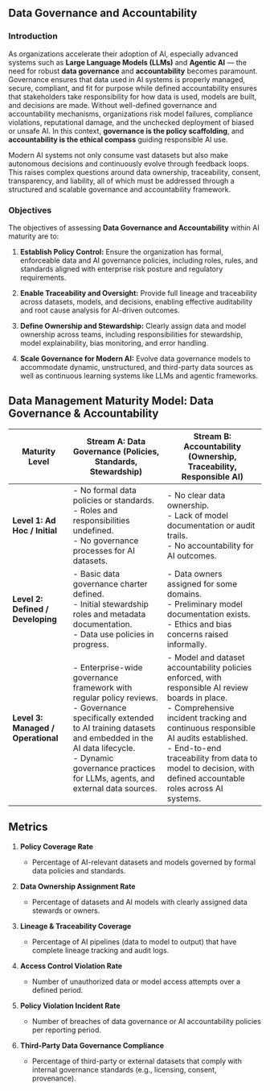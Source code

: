 ## Data Governance and Accountability


### Introduction
As organizations accelerate their adoption of AI, especially advanced systems such as **Large Language Models (LLMs)** and **Agentic AI** — the need for robust **data governance** and **accountability** becomes paramount. Governance ensures that data used in AI systems is properly managed, secure, compliant, and fit for purpose while defined accountability ensures that stakeholders take responsibility for how data is used, models are built, and decisions are made. Without well-defined governance and accountability mechanisms, organizations risk model failures, compliance violations, reputational damage, and the unchecked deployment of biased or unsafe AI. In this context, **governance is the policy scaffolding**, and **accountability is the ethical compass** guiding responsible AI use.

Modern AI systems not only consume vast datasets but also make autonomous decisions and continuously evolve through feedback loops. This raises complex questions around data ownership, traceability, consent, transparency, and liability, all of which must be addressed through a structured and scalable governance and accountability framework.


### Objectives

The objectives of assessing **Data Governance and Accountability** within AI maturity are to:

1. **Establish Policy Control:** Ensure the organization has formal, enforceable data and AI governance policies, including roles, rules, and standards aligned with enterprise risk posture and regulatory requirements.

2. **Enable Traceability and Oversight:** Provide full lineage and traceability across datasets, models, and decisions, enabling effective auditability and root cause analysis for AI-driven outcomes.

3. **Define Ownership and Stewardship:** Clearly assign data and model ownership across teams, including responsibilities for stewardship, model explainability, bias monitoring, and error handling.

4. **Scale Governance for Modern AI:** Evolve data governance models to accommodate dynamic, unstructured, and third-party data sources as well as continuous learning systems like LLMs and agentic frameworks.

## Data Management Maturity Model: Data Governance & Accountability

| **Maturity Level**                 | **Stream A: Data Governance** (Policies, Standards, Stewardship)                                                                                                                                                                                        | **Stream B: Accountability** (Ownership, Traceability, Responsible AI)                                                                                                                                                                                                                                  |
| ---------------------------------- | ------------------------------------------------------------------------------------------------------------------------------------------------------------------------------------------------------------------------------------------------------- | ------------------------------------------------------------------------------------------------------------------------------------------------------------------------------------------------------------------------------------------------------------------------------------------------------- |
| **Level 1: Ad Hoc / Initial**      | - No formal data policies or standards. <br>- Roles and responsibilities undefined. <br>- No governance processes for AI datasets.                                                                                                                      | - No clear data ownership. <br>- Lack of model documentation or audit trails. <br>- No accountability for AI outcomes.                                                                                                                                                                                  |
| **Level 2: Defined / Developing**  | - Basic data governance charter defined. <br>- Initial stewardship roles and metadata documentation. <br>- Data use policies in progress.                                                                                                               | - Data owners assigned for some domains. <br>- Preliminary model documentation exists. <br>- Ethics and bias concerns raised informally.                                                                                                                                                                |
| **Level 3: Managed / Operational** | - Enterprise-wide governance framework with regular policy reviews.<br>- Governance specifically extended to AI training datasets and embedded in the AI data lifecycle.<br>- Dynamic governance practices for LLMs, agents, and external data sources. | - Model and dataset accountability policies enforced, with responsible AI review boards in place.<br>- Comprehensive incident tracking and continuous responsible AI audits established.<br>- End-to-end traceability from data to model to decision, with defined accountable roles across AI systems. |


## Metrics

1. **Policy Coverage Rate**
   - Percentage of AI-relevant datasets and models governed by formal data policies and standards.

2. **Data Ownership Assignment Rate**
   - Percentage of datasets and AI models with clearly assigned data stewards or owners.

3. **Lineage & Traceability Coverage**
   - Percentage of AI pipelines (data to model to output) that have complete lineage tracking and audit logs.

4. **Access Control Violation Rate**
   - Number of unauthorized data or model access attempts over a defined period.

5. **Policy Violation Incident Rate**
   - Number of breaches of data governance or AI accountability policies per reporting period.

6. **Third-Party Data Governance Compliance**
    - Percentage of third-party or external datasets that comply with internal governance standards (e.g., licensing, consent, provenance).




